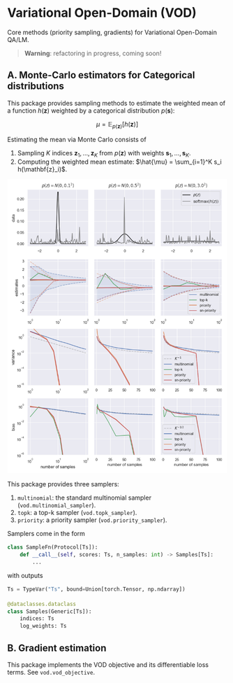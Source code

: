 # Variational Open-Domain (VOD)

Core methods (priority sampling, gradients) for Variational Open-Domain QA/LM.

> **Warning**: refactoring in progress, coming soon!

## A. Monte-Carlo estimators for Categorical distributions

This package provides sampling methods to estimate the weighted mean of a function $h(\mathbf{z})$ weighted by a categorical distribution $p(\mathbf{s})$:

$$\mu = \mathbb{E}_{p(\mathbf{z})}[h(\mathbf{z})] $$ 

Estimating the mean via Monte Carlo consists of 
1. Sampling $K$ indices $\mathbf{z}_1, \ldots, \mathbf{z}_K$ from $p(\mathbf{z})$ with weights $\mathbf{s}_1, \ldots, \mathbf{s}_K$. 
2. Computing the weighted mean estimate: $\hat{\mu} = \sum_{i=1}^K s_i h(\mathbf{z}_i)$.

![Convergence of Monte-Carlo estimators.](.assets/mc_convergence.png)

This package provides three samplers:
1. `multinomial`: the standard multinomial sampler (`vod.multinomial_sampler`).
2. `topk`: a top-k sampler (`vod.topk_sampler`).
3. `priority`: a priority sampler (`vod.priority_sampler`).


Samplers come in the form 
```python
class SampleFn(Protocol[Ts]):
    def __call__(self, scores: Ts, n_samples: int) -> Samples[Ts]:
        ...
```
with outputs
```python
Ts = TypeVar("Ts", bound=Union[torch.Tensor, np.ndarray])

@dataclasses.dataclass
class Samples(Generic[Ts]):
    indices: Ts
    log_weights: Ts
```


## B. Gradient estimation

This package implements the VOD objective and its differentiable loss terms. See `vod.vod_objective`.


